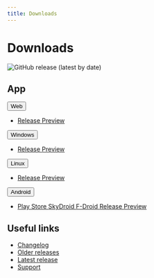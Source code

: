 ```yaml
---
title: Downloads
---
```


# Downloads

![GitHub release (latest by date)](https://img.shields.io/github/v/release/LinwoodCloud/butterfly?style=for-the-badge)

## App

<div className="row margin-bottom--lg">
<div className="dropdown dropdown--hoverable">
  <button className="button button--outline button--primary">Web</button>
  <ul className="dropdown__menu">
    <li>
      <a className="dropdown__link" href="https://butterfly.linwood.dev">
        Release
      </a>
      <a className="dropdown__link" href="https://preview.butterfly.linwood.dev">
        Preview
      </a>
    </li>
  </ul>
</div>
<div className="dropdown dropdown--hoverable">
  <button className="button button--outline button--info">Windows</button>
  <ul className="dropdown__menu">
    <li>
      <a className="dropdown__link" href="https://github.com/LinwoodCloud/butterfly/releases/download/release/windows.zip">
        Release
      </a>
      <a className="dropdown__link" href="https://github.com/LinwoodCloud/butterfly/releases/download/preview/windows.zip">
        Preview
      </a>
    </li>
  </ul>
</div>
<div className="dropdown dropdown--hoverable">
  <button className="button button--outline button--info">Linux</button>
  <ul className="dropdown__menu">
    <li>
      <a className="dropdown__link" href="https://github.com/LinwoodCloud/butterfly/releases/download/release/linux.zip">
        Release
      </a>
      <a className="dropdown__link" href="https://github.com/LinwoodCloud/butterfly/releases/download/preview/linux.zip">
        Preview
      </a>
    </li>
  </ul>
</div>
<div className="dropdown dropdown--hoverable">
  <button className="button button--outline button--warning">Android</button>
  <ul className="dropdown__menu">
    <li>
      <a className="dropdown__link" href="https://play.google.com/store/apps/details?id=com.github.linwoodcloud.dev_doctor">
        Play Store
      </a>
      <a className="dropdown__link" href="https://to.skydroid.app/com.github.linwoodcloud.dev_doctor.izzyondroid">
        SkyDroid
      </a>
      <a className="dropdown__link" href="https://www.f-droid.org/en/packages/com.github.linwoodcloud.dev_doctor/">
        F-Droid
      </a>
      <a className="dropdown__link" href="https://github.com/LinwoodCloud/butterfly/releases/download/release/app-release.apk">
        Release
      </a>
      <a className="dropdown__link" href="https://github.com/LinwoodCloud/butterfly/releases/download/preview/app-release.apk">
        Preview
      </a>
    </li>
  </ul>
</div>
</div>

## Useful links

- [Changelog](changelog)
- [Older releases](https://github.com/LinwoodCloud/butterfly/releases)
- [Latest release](https://github.com/LinwoodCloud/butterfly/releases/latest)
- [Support](https://discord.linwood.dev)